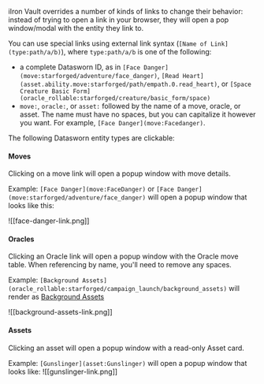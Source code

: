 iIron Vault overrides a number of kinds of links to change their behavior: instead of trying to open a link in your browser, they will open a pop window/modal with the entity they link to.

You can use special links using external link syntax (`[Name of Link](type:path/a/b)`), where `type:path/a/b` is one of the following:

* a complete Datasworn ID, as in `[Face Danger](move:starforged/adventure/face_danger)`, `[Read Heart](asset.ability.move:starforged/path/empath.0.read_heart)`, or `[Space Creature Basic Form](oracle_rollable:starforged/creature/basic_form/space)`
* `move:`, `oracle:`, or `asset:` followed by the name of a move, oracle, or asset. The name must have no spaces, but you can capitalize it however you want. For example, `[Face Danger](move:Facedanger)`.

The following Datasworn entity types are clickable:
#### Moves

Clicking on a move link will open a popup window with move details.

Example: `[Face Danger](move:FaceDanger)` or `[Face Danger](move:starforged/adventure/face_danger)` will open a popup window that looks like this:

![[face-danger-link.png]]
#### Oracles

Clicking an Oracle link will open a popup window with the Oracle move table. When referencing by name, you'll need to remove any spaces.

Example: `[Background Assets](oracle_rollable:starforged/campaign_launch/background_assets)` will render as [Background Assets](oracle_rollable:starforged/campaign_launch/background_assets)

![[background-assets-link.png]]
#### Assets

Clicking an asset will open a popup window with a read-only Asset card.

Example: `[Gunslinger](asset:Gunslinger)` will open a popup window that looks like:
![[gunslinger-link.png]]